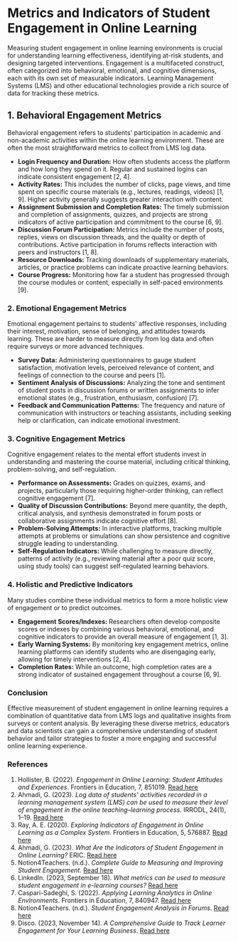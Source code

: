 # Metrics and Indicators of Student Engagement in Online Learning

Measuring student engagement in online learning environments is crucial for
understanding learning effectiveness, identifying at-risk students, and designing
targeted interventions. Engagement is a multifaceted construct, often categorized
into behavioral, emotional, and cognitive dimensions, each with its own set of
measurable indicators. Learning Management Systems (LMS) and other educational
technologies provide a rich source of data for tracking these metrics.

## 1. Behavioral Engagement Metrics

Behavioral engagement refers to students' participation in academic and
non-academic activities within the online learning environment. These are often
the most straightforward metrics to collect from LMS log data.

- **Login Frequency and Duration:** How often students access the platform and how
  long they spend on it. Regular and sustained logins can indicate consistent
  engagement [2, 4].
- **Activity Rates:** This includes the number of clicks, page views, and time
  spent on specific course materials (e.g., lectures, readings, videos) [1, 9].
  Higher activity generally suggests greater interaction with content.
- **Assignment Submission and Completion Rates:** The timely submission and
  completion of assignments, quizzes, and projects are strong indicators of
  active participation and commitment to the course [6, 9].
- **Discussion Forum Participation:** Metrics include the number of posts,
  replies, views on discussion threads, and the quality or depth of
  contributions. Active participation in forums reflects interaction with peers
  and instructors [1, 8].
- **Resource Downloads:** Tracking downloads of supplementary materials, articles,
  or practice problems can indicate proactive learning behaviors.
- **Course Progress:** Monitoring how far a student has progressed through the
  course modules or content, especially in self-paced environments [9].

### 2. Emotional Engagement Metrics

Emotional engagement pertains to students' affective responses, including their
interest, motivation, sense of belonging, and attitudes towards learning. These
are harder to measure directly from log data and often require surveys or more
advanced techniques.

- **Survey Data:** Administering questionnaires to gauge student satisfaction,
  motivation levels, perceived relevance of content, and feelings of connection
  to the course and peers [1].
- **Sentiment Analysis of Discussions:** Analyzing the tone and sentiment of
  student posts in discussion forums or written assignments to infer emotional
  states (e.g., frustration, enthusiasm, confusion) [7].
- **Feedback and Communication Patterns:** The frequency and nature of
  communication with instructors or teaching assistants, including seeking help
  or clarification, can indicate emotional investment.

### 3. Cognitive Engagement Metrics

Cognitive engagement relates to the mental effort students invest in
understanding and mastering the course material, including critical thinking,
problem-solving, and self-regulation.

- **Performance on Assessments:** Grades on quizzes, exams, and projects,
  particularly those requiring higher-order thinking, can reflect cognitive
  engagement [7].
- **Quality of Discussion Contributions:** Beyond mere quantity, the depth,
  critical analysis, and synthesis demonstrated in forum posts or collaborative
  assignments indicate cognitive effort [8].
- **Problem-Solving Attempts:** In interactive platforms, tracking multiple
  attempts at problems or simulations can show persistence and cognitive
  struggle leading to understanding.
- **Self-Regulation Indicators:** While challenging to measure directly, patterns
  of activity (e.g., reviewing material after a poor quiz score, using study
  tools) can suggest self-regulated learning behaviors.

### 4. Holistic and Predictive Indicators

Many studies combine these individual metrics to form a more holistic view of
engagement or to predict outcomes.

- **Engagement Scores/Indexes:** Researchers often develop composite scores or
  indexes by combining various behavioral, emotional, and cognitive indicators
  to provide an overall measure of engagement [1, 3].
- **Early Warning Systems:** By monitoring key engagement metrics, online
  learning platforms can identify students who are disengaging early, allowing
  for timely interventions [2, 4].
- **Completion Rates:** While an outcome, high completion rates are a strong
  indicator of sustained engagement throughout a course [6, 9].

### Conclusion

Effective measurement of student engagement in online learning requires a
combination of quantitative data from LMS logs and qualitative insights from
surveys or content analysis. By leveraging these diverse metrics, educators and
data scientists can gain a comprehensive understanding of student behavior and
tailor strategies to foster a more engaging and successful online learning
experience.

### References

1. Hollister, B. (2022). *Engagement in Online Learning: Student Attitudes and
   Experiences*. Frontiers in Education, 7, 851019.
   [Read here](https://www.frontiersin.org/journals/education/articles/10.3389/feduc.2022.851019/full)
2. Ahmadi, G. (2023). *Log data of students' activities recorded in a learning
   management system (LMS) can be used to measure their level of engagement in
   the online teaching–learning process*. IRRODL, 24(1), 1–19.
   [Read here](https://www.irrodl.org/index.php/irrodl/article/view/6453)
3. Ray, A. E. (2020). *Exploring Indicators of Engagement in Online Learning as a
   Complex System*. Frontiers in Education, 5, 576887.
   [Read here](https://pmc.ncbi.nlm.nih.gov/articles/PMC8443246/)
4. Ahmadi, G. (2023). *What Are the Indicators of Student Engagement in Online
   Learning?* ERIC.
   [Read here](https://files.eric.ed.gov/fulltext/EJ1380307.pdf)
5. Notion4Teachers. (n.d.). *Complete Guide to Measuring and Improving Student
   Engagement*.
   [Read here](https://www.notion4teachers.com/blog/student-engagement-guide)
6. LinkedIn. (2023, September 18). *What metrics can be used to measure student
   engagement in e-learning courses?*
   [Read here](https://www.linkedin.com/advice/1/what-metrics-can-used-measure-student-engagement-e-learning)
7. Caspari-Sadeghi, S. (2022). *Applying Learning Analytics in Online
   Environments*. Frontiers in Education, 7, 840947.
   [Read here](https://www.frontiersin.org/journals/education/articles/10.3389/feduc.2022.840947/full)
8. Notion4Teachers. (n.d.). *Student Engagement Analysis in Forums*.
   [Read here](https://www.notion4teachers.com/blog/student-engagement-guide)
9. Disco. (2023, November 14). *A Comprehensive Guide to Track Learner
   Engagement for Your Learning Business*.
   [Read here](https://www.disco.co/blog/a-comprehensive-guide-to-track-learner-engagement-for-your-learning-business)
